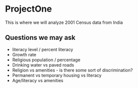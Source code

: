 # ProjectOne
This is where we will analyze 2001 Census data from India


## Questions we may ask

* literacy level / percent literacy
* Growth rate
* Religious population / percentage
* Drinking water vs paved roads
* Religion vs amenities - is there some sort of discrimination?
* Permanent vs temporary housing vs literacy
* Age/literacy vs amenities